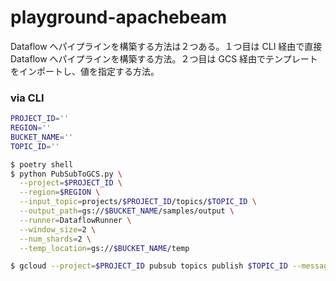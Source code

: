 # playground-apachebeam

Dataflow へパイプラインを構築する方法は２つある。１つ目は CLI 経由で直接 Dataflow へパイプラインを構築する方法。２つ目は GCS 経由でテンプレートをインポートし、値を指定する方法。

### via CLI

```sh
PROJECT_ID=''
REGION=''
BUCKET_NAME=''
TOPIC_ID=''

$ poetry shell
$ python PubSubToGCS.py \
  --project=$PROJECT_ID \
  --region=$REGION \
  --input_topic=projects/$PROJECT_ID/topics/$TOPIC_ID \
  --output_path=gs://$BUCKET_NAME/samples/output \
  --runner=DataflowRunner \
  --window_size=2 \
  --num_shards=2 \
  --temp_location=gs://$BUCKET_NAME/temp
```

```sh
$ gcloud --project=$PROJECT_ID pubsub topics publish $TOPIC_ID --message='hello k-jun!'
```